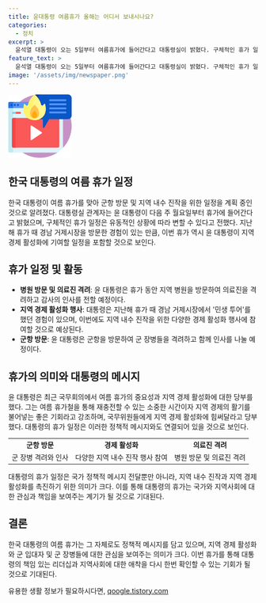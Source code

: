 ```yaml
---
title: 윤대통령 여름휴가 올해는 어디서 보내시나요?
categories:
  - 정치
excerpt: >
  윤석열 대통령이 오는 5일부터 여름휴가에 들어간다고 대통령실이 밝혔다. 구체적인 휴가 일정은 유동적이지만 군 시설을 방문하여 간부급 군인을 격려하는 자리를 갖게 될 것으로 전망된다. 윤 대통령은 여름 휴가를 통해 재충전하고 지역 경제 활성화에 기여하고자 한다. 이에 따라 지역 내수 진작을 위한 휴가 일정을 계획 중인 것으로 보인다.
feature_text: >
  윤석열 대통령이 오는 5일부터 여름휴가에 들어간다고 대통령실이 밝혔다. 구체적인 휴가 일정은 유동적이지만 군 시설을 방문하여 간부급 군인을 격려하는 자리를 갖게 될 것으로 전망된다. 윤 대통령은 여름 휴가를 통해 재충전하고 지역 경제 활성화에 기여하고자 한다. 이에 따라 지역 내수 진작을 위한 휴가 일정을 계획 중인 것으로 보인다.
image: '/assets/img/newspaper.png'
---
```


<p><img src="/assets/img/news.png" alt="rentncar 속보" /></p>

<h2 data-ke-size="size26">한국 대통령의 여름 휴가 일정</h2>

<p data-ke-size="size16">한국 대통령이 여름 휴가를 맞아 군항 방문 및 지역 내수 진작을 위한 일정을 계획 중인 것으로 알려졌다. 대통령실 관계자는 윤 대통령이 다음 주 월요일부터 휴가에 들어간다고 밝혔으며, 구체적인 휴가 일정은 유동적인 상황에 따라 변할 수 있다고 전했다. 지난 해 휴가 때 경남 거제시장을 방문한 경험이 있는 만큼, 이번 휴가 역시 윤 대통령이 지역 경제 활성화에 기여할 일정을 포함할 것으로 보인다.</p>

<h2 data-ke-size="size26">휴가 일정 및 활동</h2>

<ul>
  <li><b>병원 방문 및 의료진 격려</b>: 윤 대통령은 휴가 동안 지역 병원을 방문하여 의료진을 격려하고 감사의 인사를 전할 예정이다.</li>
  <li><b>지역 경제 활성화 행사</b>: 대통령은 지난해 휴가 때 경남 거제시장에서 '민생 투어'를 했던 경험이 있으며, 이번에도 지역 내수 진작을 위한 다양한 경제 활성화 행사에 참여할 것으로 예상된다.</li>
  <li><b>군항 방문</b>: 윤 대통령은 군항을 방문하여 군 장병들을 격려하고 함께 인사를 나눌 예정이다.</li>
</ul>

<h2 data-ke-size="size26">휴가의 의미와 대통령의 메시지</h2>

<p data-ke-size="size16">윤 대통령은 최근 국무회의에서 여름 휴가의 중요성과 지역 경제 활성화에 대한 당부를 했다. 그는 여름 휴가철을 통해 재충전할 수 있는 소중한 시간이자 지역 경제의 활기를 불어넣는 좋은 기회라고 강조하며, 국무위원들에게 지역 경제 활성화에 힘써달라고 당부했다. 대통령의 휴가 일정은 이러한 정책적 메시지와도 연결되어 있을 것으로 보인다.</p>

<table>
  <tr>
    <td style="text-align: center; height: 17px;"><b>군항 방문</b></td>
    <td style="text-align: center; height: 17px;"><b>경제 활성화</b></td>
    <td style="text-align: center; height: 17px;"><b>의료진 격려</b></td>
  </tr>
  <tr>
    <td style="text-align: center;">군 장병 격려와 인사</td>
    <td style="text-align: center;">다양한 지역 내수 진작 행사 참여</td>
    <td style="text-align: center;">병원 방문 및 의료진 격려</td>
  </tr>
</table>

<p data-ke-size="size16">대통령의 휴가 일정은 국가 정책적 메시지 전달뿐만 아니라, 지역 내수 진작과 지역 경제 활성화를 촉진하기 위한 의미가 크다. 이를 통해 대통령의 휴가는 국가와 지역사회에 대한 관심과 책임을 보여주는 계기가 될 것으로 기대된다.</p>

<h2 data-ke-size="size26">결론</h2>

<p data-ke-size="size16">한국 대통령의 여름 휴가는 그 자체로도 정책적 메시지를 담고 있으며, 지역 경제 활성화와 군 입대자 및 군 장병들에 대한 관심을 보여주는 의미가 크다. 이번 휴가를 통해 대통령의 책임 있는 리더십과 지역사회에 대한 애착을 다시 한번 확인할 수 있는 기회가 될 것으로 기대된다.</p>
유용한 생활 정보가 필요하시다면, <a href="https://qoogle.tistory.com" rel="dofollow">qoogle.tistory.com</a>


